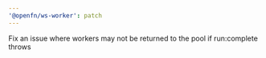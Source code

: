 ```yaml
---
'@openfn/ws-worker': patch
---
```


Fix an issue where workers may not be returned to the pool if run:complete throws
